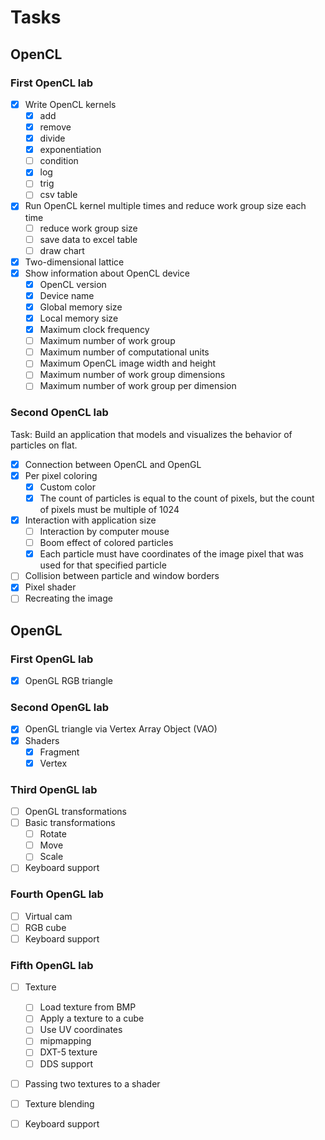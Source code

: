 # Tasks
## OpenCL
### First OpenCL lab
- [x] Write OpenCL kernels
    - [x] add
    - [x] remove
    - [x] divide
    - [x] exponentiation
    - [ ] condition
    - [x] log
    - [ ] trig
    - [ ] csv table
- [x] Run OpenCL kernel multiple times and reduce work group size each time
    - [ ] reduce work group size
    - [ ] save data to excel table
    - [ ] draw chart
- [x] Two-dimensional lattice
- [x] Show information about OpenCL device
    - [x] OpenCL version
    - [x] Device name
    - [x] Global memory size
    - [x] Local memory size
    - [x] Maximum clock frequency
    - [ ] Maximum number of work group
    - [ ] Maximum number of computational units
    - [ ] Maximum OpenCL image width and height
    - [ ] Maximum number of work group dimensions
    - [ ] Maximum number of work group per dimension

### Second OpenCL lab
Task: Build an application that models and visualizes the behavior of particles on flat.

- [x] Connection between OpenCL and OpenGL
- [x] Per pixel coloring
    - [x] Custom color
    - [x] The count of particles is equal to the count of pixels, but the count of pixels must be multiple of 1024
- [x] Interaction with application size
    - [ ] Interaction by computer mouse
    - [ ] Boom effect of colored particles
    - [x] Each particle must have coordinates of the image pixel that was used for that specified particle
- [ ] Collision between particle and window borders
- [x] Pixel shader
- [ ] Recreating the image

## OpenGL
### First OpenGL lab
- [x] OpenGL RGB triangle

### Second OpenGL lab
- [x] OpenGL triangle via Vertex Array Object (VAO)
- [x] Shaders
    - [x] Fragment
    - [x] Vertex

### Third OpenGL lab
- [ ] OpenGL transformations
- [ ] Basic transformations
    - [ ] Rotate
    - [ ] Move
    - [ ] Scale
- [ ] Keyboard support

### Fourth OpenGL lab
- [ ] Virtual cam
- [ ] RGB cube
- [ ] Keyboard support

### Fifth OpenGL lab
- [ ] Texture
    - [ ] Load texture from BMP
    - [ ] Apply a texture to a cube
    - [ ] Use UV coordinates
    - [ ] mipmapping
    - [ ] DXT-5 texture
    - [ ] DDS support
- [ ] Passing two textures to a shader
- [ ] Texture blending
- [ ] Keyboard support

